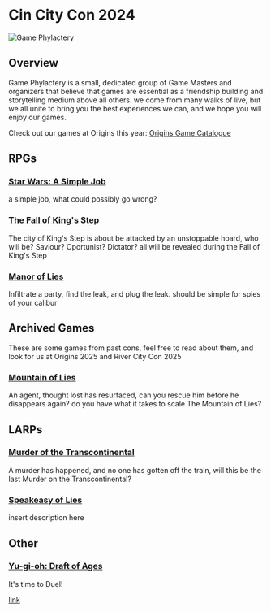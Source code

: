 # Cin City Con 2024
![Game Phylactery](Purple_Logo.png)
## Overview
Game Phylactery is a small, dedicated group of Game Masters and organizers that believe that games are essential as a friendship building and storytelling medium above all others. we come from many walks of live, but we all unite to bring you the best experiences we can, and we hope you will enjoy our games.

Check out our games at Origins this year: [Origins Game Catalogue](https://tabletop.events/conventions/origins-game-fair-2024/schedule#?query=Game%20Phylactery)

## RPGs



### [Star Wars: A Simple Job](simplejob.md)

 a simple job, what could possibly go wrong?


### [The Fall of King's Step](kingstep.md)
  
  The city of King's Step is about be attacked by an unstoppable hoard, who will be? Saviour? Oportunist? Dictator? all will be revealed during the Fall of King's Step


### [Manor of Lies](manor.md)

 Infiltrate a party, find the leak, and plug the leak. should be simple for spies of your calibur




## Archived Games

These are some games from past cons, feel free to read about them, and look for us at Origins 2025 and River City Con 2025

### [Mountain of Lies](mountain.md)

  An agent, thought lost has resurfaced, can you rescue him before he disappears again? do you have what it takes to scale The Mountain of Lies?

  ## LARPs

### [Murder of the Transcontinental](murder.md)

A murder has happened, and no one has gotten off the train, will this be the last Murder on the Transcontinental?

### [Speakeasy of Lies](speakeasy.md)
  
insert description here
  
## Other

### [Yu-gi-oh: Draft of Ages](draftofages.md)

It's time to Duel!

[link](popup.html)


